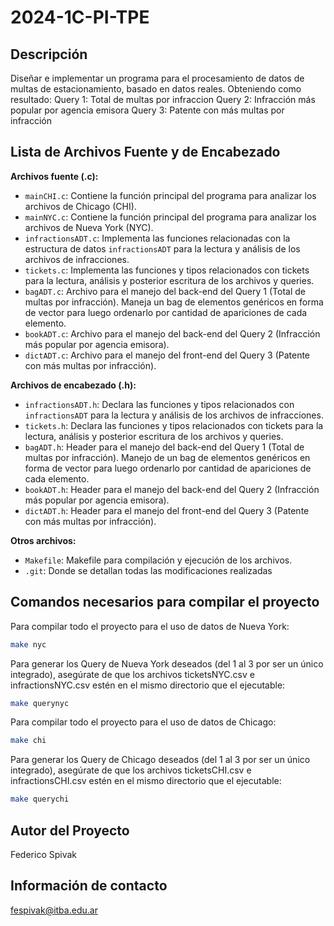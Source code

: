 # 2024-1C-PI-TPE

## Descripción
Diseñar e implementar un programa para el procesamiento de datos de multas de estacionamiento, basado en datos reales. Obteniendo como resultado:
Query 1: Total de multas por infraccion
Query 2: Infracción más popular por agencia emisora
Query 3: Patente con más multas por infracción 

## Lista de Archivos Fuente y de Encabezado

**Archivos fuente (.c):**
- `mainCHI.c`: Contiene la función principal del programa para analizar los archivos de Chicago (CHI).
- `mainNYC.c`: Contiene la función principal del programa para analizar los archivos de Nueva York (NYC).
- `infractionsADT.c`: Implementa las funciones relacionadas con la estructura de datos `infractionsADT` para la lectura y análisis de los archivos de infracciones.
- `tickets.c`: Implementa las funciones y tipos relacionados con tickets para la lectura, análisis y posterior escritura de los archivos y queries.
- `bagADT.c`: Archivo para el manejo del back-end del Query 1 (Total de multas por infracción). Maneja un bag de elementos genéricos en forma de vector para luego ordenarlo por cantidad de apariciones de cada elemento.
- `bookADT.c`: Archivo para el manejo del back-end del Query 2 (Infracción más popular por agencia emisora).
- `dictADT.c`: Archivo para el manejo del front-end del Query 3 (Patente con más multas por infracción).

**Archivos de encabezado (.h):**
- `infractionsADT.h`: Declara las funciones y tipos relacionados con `infractionsADT` para la lectura y análisis de los archivos de infracciones.
- `tickets.h`: Declara las funciones y tipos relacionados con tickets para la lectura, análisis y posterior escritura de los archivos y queries.
- `bagADT.h`: Header para el manejo del back-end del Query 1 (Total de multas por infracción). Manejo de un bag de elementos genéricos en forma de vector para luego ordenarlo por cantidad de apariciones de cada elemento.
- `bookADT.h`: Header para el manejo del back-end del Query 2 (Infracción más popular por agencia emisora).
- `dictADT.h`: Header para el manejo del front-end del Query 3 (Patente con más multas por infracción).

**Otros archivos:**
- `Makefile`: Makefile para compilación y ejecución de los archivos.
- `.git`: Donde se detallan todas las modificaciones realizadas



## Comandos necesarios para compilar el proyecto

Para compilar todo el proyecto para el uso de datos de Nueva York:
```sh = 
make nyc
```

Para generar los Query de Nueva York deseados (del 1 al 3 por ser un único integrado), asegúrate de que los archivos ticketsNYC.csv e infractionsNYC.csv estén en el mismo    directorio que el ejecutable:
```sh = 
make querynyc
```

Para compilar todo el proyecto para el uso de datos de Chicago:
```sh = 
make chi
```

Para generar los Query de Chicago deseados (del 1 al 3 por ser un único integrado), asegúrate de que los archivos ticketsCHI.csv e infractionsCHI.csv estén en el mismo    directorio que el ejecutable:
```sh = 
make querychi
```


## Autor del Proyecto
Federico Spivak

## Información de contacto
fespivak@itba.edu.ar
